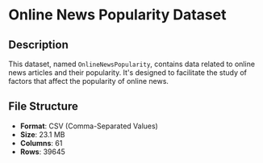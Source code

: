 # Online News Popularity Dataset

## Description
This dataset, named `OnlineNewsPopularity`, contains data related to online news articles and their popularity. It's designed to facilitate the study of factors that affect the popularity of online news.

## File Structure
- **Format**: CSV (Comma-Separated Values)
- **Size**: 23.1 MB
- **Columns**: 61
- **Rows**: 39645
